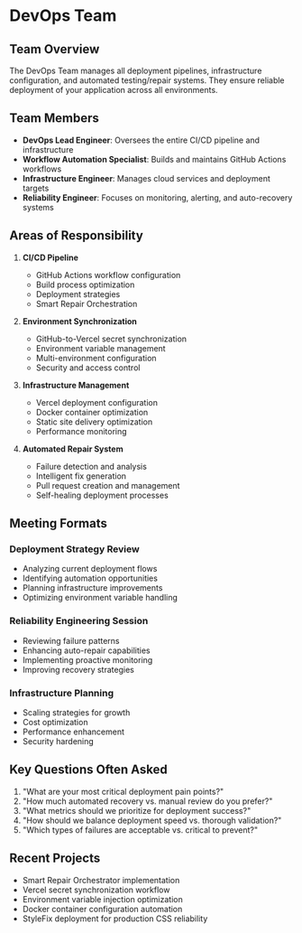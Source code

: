 # DevOps Team

## Team Overview

The DevOps Team manages all deployment pipelines, infrastructure configuration, and automated testing/repair systems. They ensure reliable deployment of your application across all environments.

## Team Members

- **DevOps Lead Engineer**: Oversees the entire CI/CD pipeline and infrastructure
- **Workflow Automation Specialist**: Builds and maintains GitHub Actions workflows
- **Infrastructure Engineer**: Manages cloud services and deployment targets
- **Reliability Engineer**: Focuses on monitoring, alerting, and auto-recovery systems

## Areas of Responsibility

1. **CI/CD Pipeline**

   - GitHub Actions workflow configuration
   - Build process optimization
   - Deployment strategies
   - Smart Repair Orchestration

2. **Environment Synchronization**

   - GitHub-to-Vercel secret synchronization
   - Environment variable management
   - Multi-environment configuration
   - Security and access control

3. **Infrastructure Management**

   - Vercel deployment configuration
   - Docker container optimization
   - Static site delivery optimization
   - Performance monitoring

4. **Automated Repair System**
   - Failure detection and analysis
   - Intelligent fix generation
   - Pull request creation and management
   - Self-healing deployment processes

## Meeting Formats

### Deployment Strategy Review

- Analyzing current deployment flows
- Identifying automation opportunities
- Planning infrastructure improvements
- Optimizing environment variable handling

### Reliability Engineering Session

- Reviewing failure patterns
- Enhancing auto-repair capabilities
- Implementing proactive monitoring
- Improving recovery strategies

### Infrastructure Planning

- Scaling strategies for growth
- Cost optimization
- Performance enhancement
- Security hardening

## Key Questions Often Asked

1. "What are your most critical deployment pain points?"
2. "How much automated recovery vs. manual review do you prefer?"
3. "What metrics should we prioritize for deployment success?"
4. "How should we balance deployment speed vs. thorough validation?"
5. "Which types of failures are acceptable vs. critical to prevent?"

## Recent Projects

- Smart Repair Orchestrator implementation
- Vercel secret synchronization workflow
- Environment variable injection optimization
- Docker container configuration automation
- StyleFix deployment for production CSS reliability
